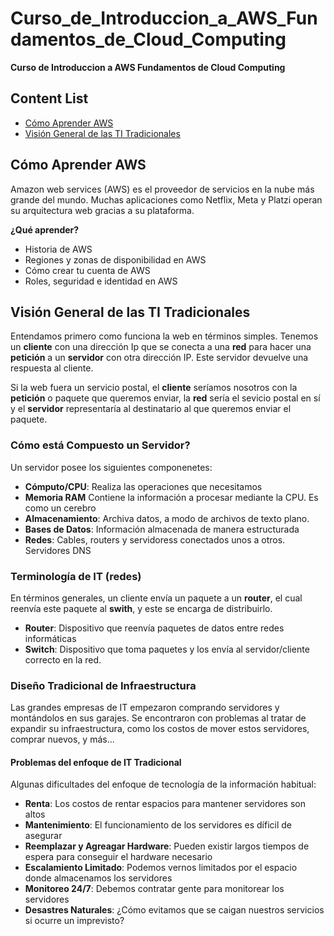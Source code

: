 # Curso_de_Introduccion_a_AWS_Fundamentos_de_Cloud_Computing

**Curso de Introduccion a AWS Fundamentos de Cloud Computing**

<h2>Content List</h2>

- [Cómo Aprender AWS](#cómo-aprender-aws)
- [Visión General de las TI Tradicionales](#visión-general-de-las-ti-tradicionales)


## Cómo Aprender AWS

Amazon web services (AWS) es el proveedor de servicios en la nube más grande del mundo. Muchas aplicaciones como Netflix, Meta y Platzi operan su arquitectura web gracias a su plataforma. 

**¿Qué aprender?**

* Historia de AWS
* Regiones y zonas de disponibilidad en AWS 
* Cómo crear tu cuenta de AWS
* Roles, seguridad e identidad en AWS

## Visión General de las TI Tradicionales

Entendamos primero como funciona la web en términos simples. Tenemos un **cliente** con una dirección Ip que se conecta a una **red** para hacer una **petición** a un **servidor** con otra dirección IP. Este servidor devuelve una respuesta al cliente. 

Si la web fuera un servicio postal, el **cliente** seríamos nosotros con la **petición** o paquete que queremos enviar, la **red** sería el sevicio postal en sí y el **servidor** representaría al destinatario al que queremos enviar el paquete. 

<h3>Cómo está Compuesto un Servidor?</h3>

Un servidor posee los siguientes componenetes: 

* **Cómputo/CPU**: Realiza las operaciones que necesitamos
* **Memoria RAM** Contiene la información a procesar mediante la CPU. Es como un cerebro
* **Almacenamiento**: Archiva datos, a modo de archivos de texto plano. 
* **Bases de Datos**: Información almacenada de manera estructurada
* **Redes**: Cables, routers y servidoress conectados unos a otros. Servidores DNS

<h3>Terminología de IT (redes)</h3>

En términos generales, un cliente envía un paquete a un **router**, el cual reenvía este paquete al **swith**, y este se encarga de distribuirlo. 

* **Router**: Dispositivo que reenvía paquetes de datos entre redes informáticas 
* **Switch**: Dispositivo que toma paquetes y los envía al servidor/cliente correcto en la red. 

<h3>Diseño Tradicional de Infraestructura</h3>

Las grandes empresas de IT empezaron comprando servidores y montándolos en sus garajes. Se encontraron con problemas al tratar de expandir su infraestructura, como los costos de mover estos servidores, comprar nuevos, y más...

<h4>Problemas del enfoque de IT Tradicional</h4>

Algunas dificultades del enfoque de tecnología de la información habitual: 

* **Renta**: Los costos de rentar espacios para mantener servidores son altos
* **Mantenimiento**: El funcionamiento de los servidores es díficil de asegurar
* **Reemplazar y Agreagar Hardware**: Pueden existir largos tiempos de espera para conseguir el hardware necesario
* **Escalamiento Limitado**: Podemos vernos limitados por el espacio donde almacenamos los servidores
* **Monitoreo 24/7**: Debemos contratar gente para monitorear los servidores
* **Desastres Naturales**: ¿Cómo evitamos que se caigan nuestros servicios si ocurre un imprevisto? 
